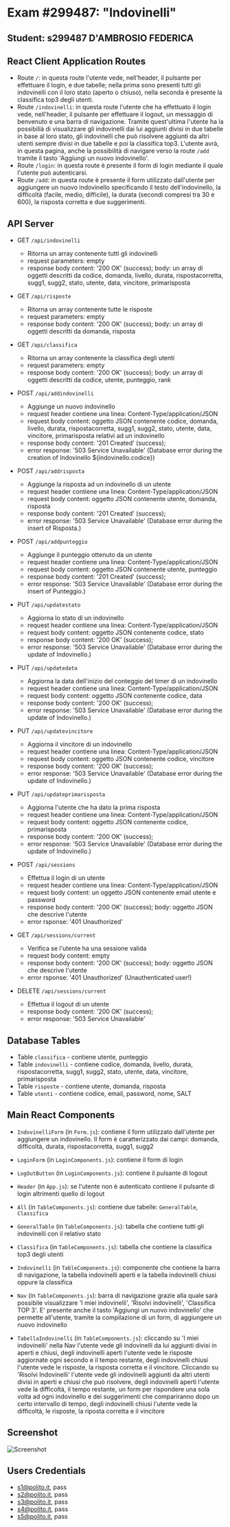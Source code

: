 # Exam #299487: "Indovinelli"
## Student: s299487 D'AMBROSIO FEDERICA 

## React Client Application Routes

- Route `/`: in questa route l'utente vede, nell'header, il pulsante per effettuare il login, e due tabelle; nella prima sono presenti tutti gli indovinelli con il loro stato (aperto o chiuso), nella seconda è presente la classifica top3 degli utenti. 
- Route `/indovinelli`: in questa route l'utente che ha effettuato il login vede, nell'header, il pulsante per effettuare il logout, un messaggio di benvenuto e una barra di navigazione. Tramite quest'ultima l'utente ha la possibilià di visualizzare gli indovinelli dai lui aggiunti divisi in due tabelle in base al loro stato, gli indovinelli che può risolvere aggiunti da altri utenti sempre divisi in due tabelle e poi la classifica top3. L'utente avrà, in questa pagina, anche la possibilità di navigare verso la route `/add` tramite il tasto 'Aggiungi un nuovo indovinello'.
- Route `/login`: in questa route è presente il form di login mediante il quale l'utente può autenticarsi.
- Route `/add`: in questa route è presente il form utilizzato dall'utente per aggiungere un nuovo indovinello specificando il testo dell'indovinello, la difficoltà (facile, medio, difficile), la durata (secondi compresi tra 30 e 600), la risposta corretta e due suggerimenti.  

## API Server

- GET `/api/indovinelli`
  - Ritorna un array contenente tutti gli indovinelli
  - request parameters: empty
  - response body content: '200 OK' (success); body: un array di oggetti descritti da codice, domanda, livello, durata, rispostacorretta, sugg1, sugg2, stato, utente, data, vincitore, primarisposta
  
- GET `/api/risposte`
  - Ritorna un array contenente tutte le risposte
  - request parameters: empty
  - response body content: '200 OK' (success); body: un array di oggetti descritti da domanda, risposta 

- GET `/api/classifica`
  - Ritorna un array contenente la classifica degli utenti
  - request parameters: empty
  - response body content: '200 OK' (success); body: un array di oggetti descritti da codice, utente, punteggio, rank

- POST `/api/addindovinelli`
  - Aggiunge un nuovo indovinello
  - request header contiene una linea: Content-Type/application/JSON 
  - request body content: oggetto JSON contenente codice, domanda, livello, durata, rispostacorretta, sugg1, sugg2, stato, utente, data, vincitore, primarisposta relativi ad un indovinello
  - response body content: '201 Created' (success);
  - error response: '503 Service Unavailable' (Database error during the creation of Indovinello ${indovinello.codice})

- POST `/api/addrisposta`
  - Aggiunge la risposta ad un indovinello di un utente
  - request header contiene una linea: Content-Type/application/JSON 
  - request body content: oggetto JSON contenente utente, domanda, risposta
  - response body content: '201 Created' (success);
  - error response: '503 Service Unavailable' (Database error during the insert of Risposta.)

- POST `/api/addpunteggio`
  - Aggiunge il punteggio ottenuto da un utente
  - request header contiene una linea: Content-Type/application/JSON 
  - request body content: oggetto JSON contenente utente, punteggio
  - response body content: '201 Created' (success);
  - error response: '503 Service Unavailable' (Database error during the insert of Punteggio.)

- PUT `/api/updatestato`
  - Aggiorna lo stato di un indovinello
  - request header contiene una linea: Content-Type/application/JSON 
  - request body content: oggetto JSON contenente codice, stato
  - response body content: '200 OK' (success);
  - error response: '503 Service Unavailable' (Database error during the update of Indovinello.)

- PUT `/api/updatedata`
  - Aggiorna la data dell'inizio del conteggio del timer di un indovinello
  - request header contiene una linea: Content-Type/application/JSON 
  - request body content: oggetto JSON contenente codice, data
  - response body content: '200 OK' (success);
  - error response: '503 Service Unavailable' (Database error during the update of Indovinello.)

- PUT `/api/updatevincitore`
  - Aggiorna il vincitore di un indovinello
  - request header contiene una linea: Content-Type/application/JSON 
  - request body content: oggetto JSON contenente codice, vincitore
  - response body content: '200 OK' (success);
  - error response: '503 Service Unavailable' (Database error during the update of Indovinello.)

- PUT `/api/updateprimarisposta`
  - Aggiorna l'utente che ha dato la prima risposta
  - request header contiene una linea: Content-Type/application/JSON 
  - request body content: oggetto JSON contenente codice, primarisposta
  - response body content: '200 OK' (success);
  - error response: '503 Service Unavailable' (Database error during the update of Indovinello.)

- POST `/api/sessions`
  - Effettua il login di un utente
  - request header contiene una linea: Content-Type/application/JSON 
  - request body content: un oggetto JSON contenente email utente e password 
  - response body content: '200 OK' (success); body: oggetto JSON che descrive l'utente
  - error rsponse: '401 Unauthorized'
  
- GET `/api/sessions/current`
  - Verifica se l'utente ha una sessione valida 
  - request body content: empty
  - response body content: '200 OK' (success); body: oggetto JSON che descrive l'utente
  - error rsponse: '401 Unauthorized' (Unauthenticated user!)
  
- DELETE `/api/sessions/current`
  - Effettua il logout di un utente  
  - response body content: '200 OK' (success);
  - error response: '503 Service Unavailable' 

## Database Tables

- Table `classifica` - contiene utente, punteggio
- Table `indovinelli` - contiene codice, domanda, livello, durata, rispostacorretta, sugg1, sugg2, stato, utente, data, vincitore, primarisposta
- Table `risposte` - contiene utente, domanda, risposta
- Table `utenti` - contiene codice, email, password, nome, SALT

## Main React Components

- `IndovinelliForm` (in `Form.js`): contiene il form utilizzato dall'utente per aggiungere un indovinello. Il form è caratterizzato dai campi: domanda, difficoltà, durata, rispostacorretta, sugg1, sugg2

- `LoginForm` (in `LoginComponents.js`): contiene il form di login
- `LogOutButton` (in `LoginComponents.js`): contiene il pulsante di logout

- `Header` (in `App.js`): se l'utente non è autenticato contiene il pulsante di login altrimenti quello di logout

- `All` (in `TableComponents.js`): contiene due tabelle: `GeneralTable`, `Classifica`
- `GeneralTable` (in `TableComponents.js`): tabella che contiene tutti gli indovinelli con il relativo stato
- `Classifica` (in `TableComponents.js`): tabella che contiene la classifica top3 degli utenti
- `Indovinelli` (in `TableComponents.js`): componente che contiene la barra di navigazione, la tabella indovinelli aperti e la tabella indovinelli chiusi oppure la classifica
- `Nav` (in `TableComponents.js`): barra di navigazione grazie alla quale sarà possibile visualizzare 'I miei indovinelli', 'Risolvi indovinelli', 'Classifica TOP 3'. E' presente anche il tasto 'Aggiungi un nuovo indovinello' che permette all'utente, tramite la compilazione di un form, di aggiungere un nuovo indovinello
- `TabellaIndovinelli` (in `TableComponents.js`): cliccando su 'I miei indovinelli' nella Nav l'utente vede gli indovinelli da lui aggiunti divisi in aperti e chiusi, degli indovinelli aperti l'utente vede le risposte aggiornate ogni secondo e il tempo restante, degli indovinelli chiusi l'utente vede le risposte, la risposta corretta e il vincitore. Cliccando su 'Risolvi Indovinelli' l'utente vede gli indovinelli aggiunti da altri utenti divisi in aperti e chiusi che può risolvere, degli indovinelli aperti l'utente vede la difficoltà, il tempo restante, un form per rispondere una sola volta ad ogni indovinello e dei suggerimenti che compariranno dopo un certo intervallo di tempo, degli indovinelli chiusi l'utente vede la difficoltà, le risposte, la riposta corretta e il vincitore

## Screenshot

![Screenshot](./img/screenshot.png)

## Users Credentials

- s1@polito.it, pass
- s2@polito.it, pass
- s3@polito.it, pass
- s4@polito.it, pass
- s5@polito.it, pass
